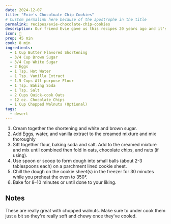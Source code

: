 ```yaml
---
date: 2024-12-07
title: "Evie's Chocoloate Chip Cookies"
# Custom permalink here because of the apostrophe in the title
permalink: recipes/evie-chocolate-chip-cookies
description: Our friend Evie gave us this recipes 20 years ago and it's still my favorite chocolate chip cookie ever.
icon: 🍪
prep: 45 min
cook: 8 min
ingredients:
  - 1 Cup Butter Flavored Shortening
  - 3/4 Cup Brown Sugar
  - 3/4 Cup White Sugar
  - 2 Eggs
  - 1 Tsp. Hot Water
  - 1 Tsp. Vanilla Extract
  - 1.5 Cups All-purpose Flour
  - 1 Tsp. Baking Soda
  - 1 Tsp. Salt
  - 2 Cups Quick-cook Oats
  - 12 oz. Chocolate Chips
  - 1 Cup Chopped Walnuts (Optional)
tags:
  - desert
---
```

1. Cream together the shortening and white and brown sugar.
2. Add Eggs, water, and vanilla extract to the creamed mixture and mix thoroughly
3. Sift together flour, baking soda and salt. Add to the creamed mixture and mix until combined then fold in oats, chocolate chips, and nuts (if using).
4. Use spoon or scoop to form dough into small balls (about 2-3 tablespoons each) on a parchment lined cookie sheet.
5. Chill the dough on the cookie sheet(s) in the freezer for 30 minutes while you preheat the oven to 350°.
7. Bake for 8–10 minutes or until done to your liking.

## Notes
These are really great with chopped walnuts. Make sure to under cook them just a bit so they're really soft and chewy once they've cooled.